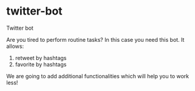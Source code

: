 # twitter-bot
Twitter bot

Are you tired to perform routine tasks? In this case you need this bot. It allows:
1. retweet by hashtags
2. favorite by hashtags

We are going to add additional functionalities which will help you to work less!
